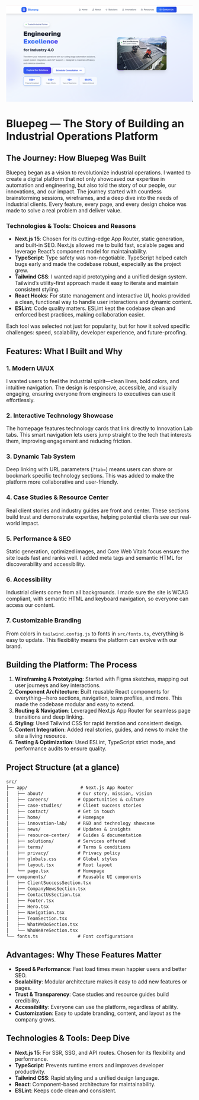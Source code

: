 ![Bluepeg Logo](public/bluepeg.png)

# Bluepeg — The Story of Building an Industrial Operations Platform

## The Journey: How Bluepeg Was Built

Bluepeg began as a vision to revolutionize industrial operations. I wanted to create a digital platform that not only showcased our expertise in automation and engineering, but also told the story of our people, our innovations, and our impact. The journey started with countless brainstorming sessions, wireframes, and a deep dive into the needs of industrial clients. Every feature, every page, and every design choice was made to solve a real problem and deliver value.

### Technologies & Tools: Choices and Reasons

- **Next.js 15**: Chosen for its cutting-edge App Router, static generation, and built-in SEO. Next.js allowed me to build fast, scalable pages and leverage React’s component model for maintainability.
- **TypeScript**: Type safety was non-negotiable. TypeScript helped catch bugs early and made the codebase robust, especially as the project grew.
- **Tailwind CSS**: I wanted rapid prototyping and a unified design system. Tailwind’s utility-first approach made it easy to iterate and maintain consistent styling.
- **React Hooks**: For state management and interactive UI, hooks provided a clean, functional way to handle user interactions and dynamic content.
- **ESLint**: Code quality matters. ESLint kept the codebase clean and enforced best practices, making collaboration easier.

Each tool was selected not just for popularity, but for how it solved specific challenges: speed, scalability, developer experience, and future-proofing.

## Features: What I Built and Why

### 1. **Modern UI/UX**
I wanted users to feel the industrial spirit—clean lines, bold colors, and intuitive navigation. The design is responsive, accessible, and visually engaging, ensuring everyone from engineers to executives can use it effortlessly.

### 2. **Interactive Technology Showcase**
The homepage features technology cards that link directly to Innovation Lab tabs. This smart navigation lets users jump straight to the tech that interests them, improving engagement and reducing friction.

### 3. **Dynamic Tab System**
Deep linking with URL parameters (`?tab=`) means users can share or bookmark specific technology sections. This was added to make the platform more collaborative and user-friendly.

### 4. **Case Studies & Resource Center**
Real client stories and industry guides are front and center. These sections build trust and demonstrate expertise, helping potential clients see our real-world impact.

### 5. **Performance & SEO**
Static generation, optimized images, and Core Web Vitals focus ensure the site loads fast and ranks well. I added meta tags and semantic HTML for discoverability and accessibility.

### 6. **Accessibility**
Industrial clients come from all backgrounds. I made sure the site is WCAG compliant, with semantic HTML and keyboard navigation, so everyone can access our content.

### 7. **Customizable Branding**
From colors in `tailwind.config.js` to fonts in `src/fonts.ts`, everything is easy to update. This flexibility means the platform can evolve with our brand.

## Building the Platform: The Process

1. **Wireframing & Prototyping**: Started with Figma sketches, mapping out user journeys and key interactions.
2. **Component Architecture**: Built reusable React components for everything—hero sections, navigation, team profiles, and more. This made the codebase modular and easy to extend.
3. **Routing & Navigation**: Leveraged Next.js App Router for seamless page transitions and deep linking.
4. **Styling**: Used Tailwind CSS for rapid iteration and consistent design.
5. **Content Integration**: Added real stories, guides, and news to make the site a living resource.
6. **Testing & Optimization**: Used ESLint, TypeScript strict mode, and performance audits to ensure quality.

## Project Structure (at a glance)

```
src/
├── app/                    # Next.js App Router
│   ├── about/             # Our story, mission, vision
│   ├── careers/           # Opportunities & culture
│   ├── case-studies/      # Client success stories
│   ├── contact/           # Get in touch
│   ├── home/              # Homepage
│   ├── innovation-lab/    # R&D and technology showcase
│   ├── news/              # Updates & insights
│   ├── resource-center/   # Guides & documentation
│   ├── solutions/         # Services offered
│   ├── terms/             # Terms & conditions
│   ├── privacy/           # Privacy policy
│   ├── globals.css        # Global styles
│   ├── layout.tsx         # Root layout
│   └── page.tsx           # Homepage
├── components/            # Reusable UI components
│   ├── ClientSuccessSection.tsx
│   ├── CompanyNewsSection.tsx
│   ├── ContactUsSection.tsx
│   ├── Footer.tsx
│   ├── Hero.tsx
│   ├── Navigation.tsx
│   ├── TeamSection.tsx
│   ├── WhatWeDoSection.tsx
│   └── WhoWeAreSection.tsx
└── fonts.ts               # Font configurations
```

## Advantages: Why These Features Matter

- **Speed & Performance**: Fast load times mean happier users and better SEO.
- **Scalability**: Modular architecture makes it easy to add new features or pages.
- **Trust & Transparency**: Case studies and resource guides build credibility.
- **Accessibility**: Everyone can use the platform, regardless of ability.
- **Customization**: Easy to update branding, content, and layout as the company grows.

## Technologies & Tools: Deep Dive

- **Next.js 15**: For SSR, SSG, and API routes. Chosen for its flexibility and performance.
- **TypeScript**: Prevents runtime errors and improves developer productivity.
- **Tailwind CSS**: Rapid styling and a unified design language.
- **React**: Component-based architecture for maintainability.
- **ESLint**: Keeps code clean and consistent.



